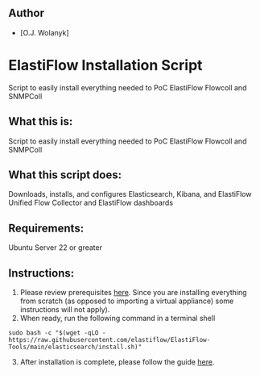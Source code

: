 ## Author
- [O.J. Wolanyk]

# ElastiFlow Installation Script
Script to easily install everything needed to PoC ElastiFlow Flowcoll and SNMPColl

What this is:
----------------
Script to easily install everything needed to PoC ElastiFlow Flowcoll and SNMPColl

What this script does:
----------------
Downloads, installs, and configures Elasticsearch, Kibana, and ElastiFlow Unified Flow Collector and ElastiFlow dashboards

Requirements:
----------------
Ubuntu Server 22 or greater

Instructions:
----------------
1) Please review prerequisites [here](https://docs.google.com/document/d/18XOxnAdxAW5bcqRRGEEKayJf_ViwYRAG/edit?usp=sharing&ouid=106934919212917365947&rtpof=true&sd=true). Since you are installing everything from scratch (as opposed to importing a virtual appliance) some instructions will not apply).
2) When ready, run the following command in a terminal shell
```
sudo bash -c "$(wget -qLO - https://raw.githubusercontent.com/elastiflow/ElastiFlow-Tools/main/elasticsearch/install.sh)"
```
3) After installation is complete, please follow the guide [here](https://docs.google.com/document/d/18XOxnAdxAW5bcqRRGEEKayJf_ViwYRAG/edit?usp=sharing&ouid=106934919212917365947&rtpof=true&sd=true).
